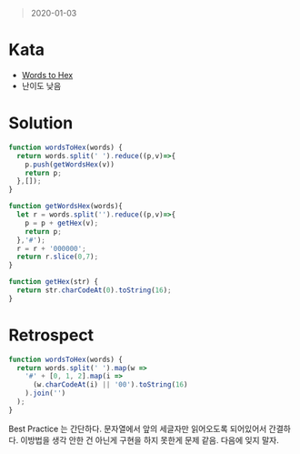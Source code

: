 > 2020-01-03

# Kata
- [Words to Hex](https://www.codewars.com/kata/words-to-hex/javascript)
- 난이도 낮음

# Solution
```javascript
function wordsToHex(words) {
  return words.split(' ').reduce((p,v)=>{
    p.push(getWordsHex(v))
    return p;
  },[]);
}

function getWordsHex(words){
  let r = words.split('').reduce((p,v)=>{
    p = p + getHex(v);
    return p;
  },'#');
  r = r + '000000';
  return r.slice(0,7);
}

function getHex(str) {
  return str.charCodeAt(0).toString(16);
}
```

# Retrospect
```javascript
function wordsToHex(words) {
  return words.split(' ').map(w =>
    '#' + [0, 1, 2].map(i =>
      (w.charCodeAt(i) || '00').toString(16)
    ).join('')
  );
}
```
Best Practice 는 간단하다. 문자열에서 앞의 세글자만 읽어오도록 되어있어서 간결하다.
이방법을 생각 안한 건 아닌게 구현을 하지 못한게 문제 같음. 다음에 잊지 말자. 
